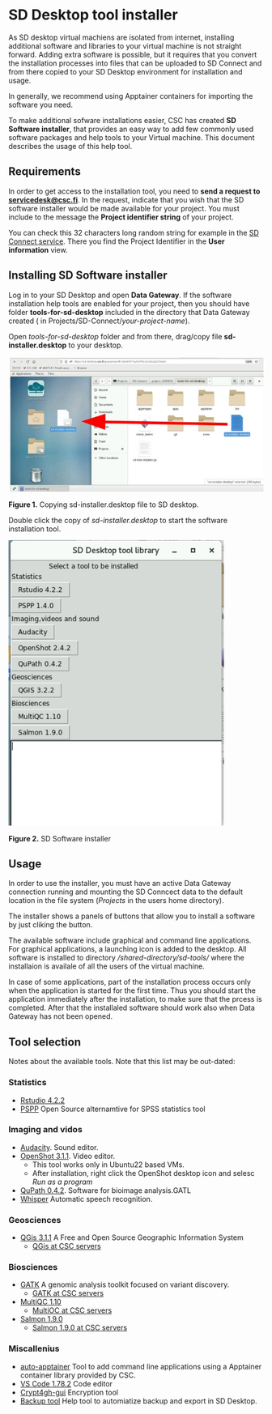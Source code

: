 # SD Desktop tool installer

As SD desktop virtual machiens are isolated from internet, installing additional software and libraries 
to your virtual machine is not straight forward. Adding extra software is possible, but it requires that 
you convert the installation processes into files that can be uploaded to SD Connect and from there 
copied to your SD Desktop environment for installation and usage.

In generally, we recommend using Apptainer containers for importing the software you need.

To make additional sofware installations easier, CSC has created **SD Software installer**, 
that provides an easy way to add few commonly used software packages and help tools to your Virtual machine. 
This document describes the usage of this help tool.


## Requirements ##

In order to get access to the installation tool, you need to **send a request to servicedesk@csc.fi**.
In the request, indicate that you wish that the SD software installer would be 
made available for your project. You must include to the message the  **Project identifier string** of your project.

You can check this 32 characters long random string for example in 
the [SD Connect service](https://sd-conenct.csc.fi). There you find the 
Project Identifier in the **User information** view. 

## Installing SD Software installer ##

Log in to your SD Desktop and open **Data Gateway**. If the software installation help tools are enabled for your project,
then you should have folder **tools-for-sd-desktop** included in the directory that Data Gateway created 
( in Projects/SD-Connect/_your-project-name_).

Open _tools-for-sd-desktop_ folder and from there, drag/copy file **sd-installer.desktop** to your desktop.

[![Installing-sd-installer](../images/desktop/sd-installer1.png)](./images/desktop/sd-installer1.png)

**Figure 1.** Copying sd-installer.desktop file to SD desktop.
 
Double click the copy of _sd-installer.desktop_ to start the software installation tool. 

[![sd-installer](../images/desktop/sd-installer2.png)](../images/desktop/sd-installer2.png)

**Figure 2.** SD Software installer


## Usage ##

In order to use the installer, you must have an active Data Gateway connection running and 
mounting the SD Conncect data to the default location in the file system 
(_Projects_ in the users home directory). 

The installer shows a panels of buttons that allow you to install a software by just cliking the button.

The available software include graphical and command line applications. For graphical applications, a launching icon is added 
to the desktop. All software is installed to directory _/shared-directory/sd-tools/_ where the installaion is availale of all the
users of the virtual machine.

In case of some applications, part of the installation process occurs only when the application is started for the first time.
Thus you should start the application immediately after the installation, to make sure that the prcess is completed. After that
the installaled software should work also when Data Gateway has not been opened.


## Tool selection ##

Notes about the available tools. Note that this list may be out-dated:

### Statistics
*  [Rstudio 4.2.2](rstudio.md)
*  [PSPP](https://www.gnu.org/software/pspp/) Open Source alternamtive for SPSS statistics tool

### Imaging and vidos
*  [Audacity](https://www.audacityteam.org/). Sound editor.
*  [OpenShot 3.1.1](https://www.openshot.org/). Video editor.
   *  This tool works only in Ubuntu22 based VMs.
   *  After installation, right click the OpenShot desktop icon and selesc _Run as a program_
*  [QuPath 0.4.2](https://github.com/qupath/qupath/). Software for bioimage analysis.GATL
*  [Whisper](whisper.md) Automatic speech recognition.
  
### Geosciences
*  [QGis 3.1.1](https://qgis.org/en/site/) A Free and Open Source Geographic Information System 
   *   [QGis at CSC servers](../../../apps/qgis.md)

### Biosciences
*  [GATK](https://gatk.broadinstitute.org/hc/en-us) A genomic analysis toolkit focused on variant discovery.
   *   [GATK at CSC servers](../../../apps/gatk.md)
*  [MultiQC 1.10](https://multiqc.info/)
   *   [MultiOC at CSC servers](../../../apps/multiqc.md)
*  [Salmon 1.9.0](https://combine-lab.github.io/salmon/)
   *   [Salmon 1.9.0 at CSC servers](../../../apps/salmon.md)

### Miscallenius
*   [auto-apptainer](./auto-apptainer.md) Tool to add command line applications using a Apptainer container library provided by CSC.
*   [VS Code 1.78.2](./vscode.md) Code editor
*   [Crypt4gh-gui](../sd_connect.md#sensitive-data-encryption-and-upload-for-analysis-up-to-100-gb) Encryption tool
*   [Backup tool](./backup_sd_desktop.md) Help tool to automiatize backup and export in SD Desktop.

